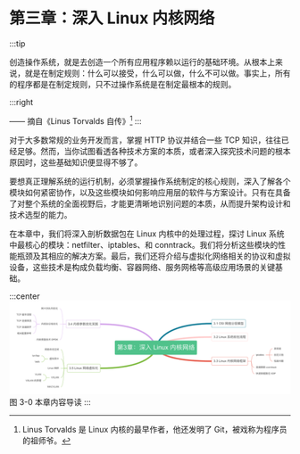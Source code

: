 # 第三章：深入 Linux 内核网络
:::tip <a/>

创造操作系统，就是去创造一个所有应用程序赖以运行的基础环境。从根本上来说，就是在制定规则：什么可以接受，什么可以做，什么不可以做。事实上，所有的程序都是在制定规则，只不过操作系统是在制定最根本的规则。

:::right

—— 摘自《Linus Torvalds 自传》[^1]
:::

对于大多数常规的业务开发而言，掌握 HTTP 协议并结合一些 TCP 知识，往往已经足够。然而，当你试图看透各种技术方案的本质，或者深入探究技术问题的根本原因时，这些基础知识便显得不够了。

要想真正理解系统的运行机制，必须掌握操作系统制定的核心规则，深入了解各个模块如何紧密协作，以及这些模块如何影响应用层的软件与方案设计。只有在具备了对整个系统的全面视野后，才能更清晰地识别问题的本质，从而提升架构设计和技术选型的能力。

在本章中，我们将深入剖析数据包在 Linux 内核中的处理过程，探讨 Linux 系统中最核心的模块：netfilter、iptables、和 conntrack。我们将分析这些模块的性能瓶颈及其相应的解决方案。最后，我们还将介绍与虚拟化网络相关的协议和虚拟设备，这些技术是构成负载均衡、容器网络、服务网格等高级应用场景的关键基础。

:::center
  ![](../assets/network-summary.png)<br/>
  图 3-0 本章内容导读
:::


[^1]: Linus Torvalds 是 Linux 内核的最早作者，他还发明了 Git，被戏称为程序员的祖师爷。